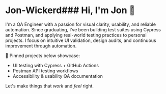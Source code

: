# Jon-Wickerd### Hi, I'm Jon 👋

I'm a QA Engineer with a passion for visual clarity, usability, and reliable automation. Since graduating, I’ve been building test suites using Cypress and Postman, and applying real-world testing practices to personal projects. I focus on intuitive UI validation, design audits, and continuous improvement through automation.

📌 Pinned projects below showcase:
- UI testing with Cypress + GitHub Actions
- Postman API testing workflows
- Accessibility & usability QA documentation

Let's make things that *work* and *feel* right.
